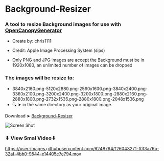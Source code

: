 # Background-Resizer

### A tool to resize Background images for use with [OpenCanopyGenerator](https://github.com/chris1111/OpenCanopy-Generator)

- Create by: chris1111
- Credit: Apple Image Processing System (sips)

- Only PNG and JPG images are accept the Background must be in 1920x1080, an unlimited number of images can be dropped

### The images will be resize to:

- 3840x2160.png-5120x2880.png-2560x1600.png-3840x2400.png-3360x2100.png-3200x2400.png-3200x1800.png-2880x2160.png-2880x1800.png-2732x1536.png-2880x1800.png-2048x1536.png 
- 🔍 ➤ in the same directory as your original image.

Download ➤ [Background-Resizer](https://github.com/chris1111/Background-Resizer/raw/main/Background-Resizer.zip)

![Screen Shot ](https://user-images.githubusercontent.com/6248794/126043110-6423bc0c-0cf5-44f2-a4f0-fd1762e04df9.png)

### ⬇︎ View Smal Video⬇︎

https://user-images.githubusercontent.com/6248794/126043271-f0f3a76b-32af-4bb0-9544-e14405c7e794.mov


